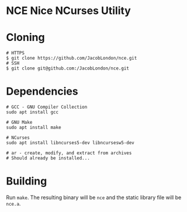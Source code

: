 # NCE Nice NCurses Utility

# Cloning
```
# HTTPS
$ git clone https://github.com/JacobLondon/nce.git
# SSH
$ git clone git@github.com:/JacobLondon/nce.git
```

# Dependencies
```
# GCC - GNU Compiler Collection
sudo apt install gcc

# GNU Make
sudo apt install make

# NCurses
sudo apt install libncurses5-dev libncursesw5-dev

# ar - create, modify, and extract from archives
# Should already be installed...
```

# Building
Run `make`. The resulting binary will be `nce` and the static library file will be `nce.a`.
